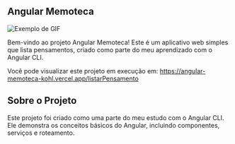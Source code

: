 ## Angular Memoteca

![Exemplo de GIF](src/assets/imagens/site-memoteca.gif)

Bem-vindo ao projeto Angular Memoteca! Este é um aplicativo web simples que lista pensamentos, criado como parte do meu aprendizado com o Angular CLI.

Você pode visualizar este projeto em execução em: https://angular-memoteca-kohl.vercel.app/listarPensamento

## Sobre o Projeto

Este projeto foi criado como uma parte do meu estudo com o Angular CLI. Ele demonstra os conceitos básicos do Angular, incluindo componentes, serviços e roteamento.
